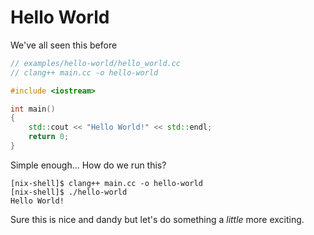 # Hello World

We've all seen this before

```cpp
// examples/hello-world/hello_world.cc
// clang++ main.cc -o hello-world

#include <iostream>

int main()
{
	std::cout << "Hello World!" << std::endl;
	return 0;
}
```

Simple enough... How do we run this?

```
[nix-shell]$ clang++ main.cc -o hello-world
[nix-shell]$ ./hello-world
Hello World!
```

Sure this is nice and dandy but let's do something a _little_ more exciting.

